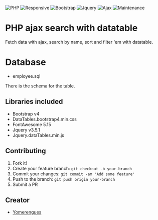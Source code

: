 ![PHP](https://img.shields.io/badge/php-8-brightgreen)
![Responsive](https://img.shields.io/badge/Responsive-Yes-ff69b4)
![Bootstrap](https://img.shields.io/badge/bootstrap-4.5-blue)
![Jquery](https://img.shields.io/badge/jquery-3.5.1-orange)
![Ajax](https://img.shields.io/badge/jquery-ajax-red)
![Maintenance](https://img.shields.io/badge/Maintenance-Yes-brightgreen)
# PHP ajax search with datatable
Fetch data with ajax, search by name, sort and filter 'em with datatable.

# Database 
* employee.sql

There is the schema for the table.

## Libraries included
* Bootstrap v4
* DataTables.bootstrap4.min.css
* FontAwesome 5.15
* Jquery v3.5.1
* Jquery.dataTables.min.js

## Contributing

1. Fork it!
2. Create your feature branch: `git checkout -b your-branch`
3. Commit your changes: `git commit -am 'Add some feature'`
4. Push to the branch: `git push origin your-branch`
5. Submit a PR

## Creator
* <a href="https://github.com/adhirsaurio">Yomerengues</a>